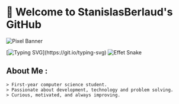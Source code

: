 # 👾 Welcome to StanislasBerlaud's GitHub

![Pixel Banner](https://media.giphy.com/media/3o7TKxohZzQJZZ1Ekw/giphy.gif)

[![Typing SVG](https://readme-typing-svg.herokuapp.com?color=00FF00&lines=Welcome+to+my+Pixel+World;Computer+Science+Student;Always+Learning+Something+New...)](https://git.io/typing-svg)
![Effet Snake](https://monserveur.com/mon-snake-animation.svg)
## About Me :

```plaintext
> First-year computer science student.
> Passionate about development, technology and problem solving.
> Curious, motivated, and always improving.
